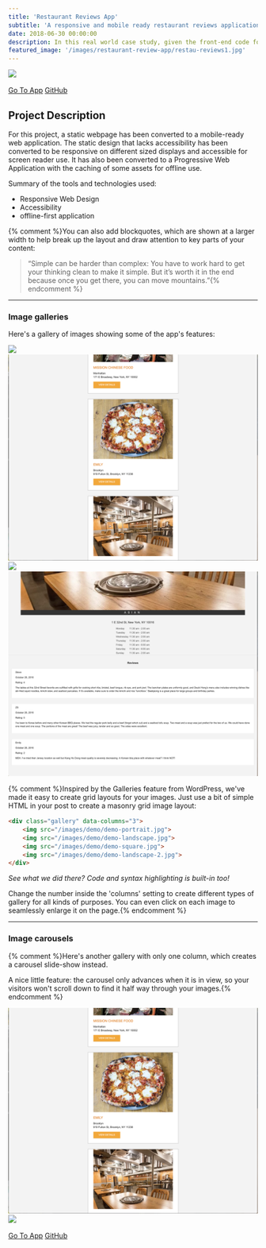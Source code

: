 ```yaml
---
title: 'Restaurant Reviews App'
subtitle: 'A responsive and mobile ready restaurant reviews application'
date: 2018-06-30 00:00:00
description: In this real world case study, given the front-end code for a static restaurant reviews app, the site has been revised to be responsive and achieve accessibility standards.
featured_image: '/images/restaurant-review-app/restau-reviews1.jpg'
---
```


![](/images/restaurant-review-app/restau-reviews1.jpg)

<a href="https://master.d3piu59ky8arg.amplifyapp.com/" class="button button--large">Go To App</a>
<a href="https://github.com/amar086/mws-restaurant-stage-1" class="button button--large">GitHub</a>

## Project Description

For this project, a static webpage has been converted to a mobile-ready web application. The static design that lacks accessibility has been converted to be responsive on different sized displays and accessible for screen reader use. It has also been converted to a Progressive Web Application with the caching of some assets for offline use.

Summary of the tools and technologies used:

* Responsive Web Design
* Accessibility
* offline-first application



{% comment %}You can also add blockquotes, which are shown at a larger width to help break up the layout and draw attention to key parts of your content:

> “Simple can be harder than complex: You have to work hard to get your thinking clean to make it simple. But it’s worth it in the end because once you get there, you can move mountains.”{% endcomment %}


---

### Image galleries

Here's a gallery of images showing some of the app's features:

<div class="gallery" data-columns="3">
	<img src="/images/restaurant-review-app/restau-reviews1.jpg">
	<img src="/images/restaurant-review-app/restau-reviews2.jpg">
	<img src="/images/restaurant-review-app/restau-reviews3.jpg">
	<img src="/images/restaurant-review-app/restau-reviews4.jpg">
</div>

{% comment %}Inspired by the Galleries feature from WordPress, we've made it easy to create grid layouts for your images. Just use a bit of simple HTML in your post to create a masonry grid image layout:

```html
<div class="gallery" data-columns="3">
    <img src="/images/demo/demo-portrait.jpg">
    <img src="/images/demo/demo-landscape.jpg">
    <img src="/images/demo/demo-square.jpg">
    <img src="/images/demo/demo-landscape-2.jpg">
</div>
```

*See what we did there? Code and syntax highlighting is built-in too!*

Change the number inside the 'columns' setting to create different types of gallery for all kinds of purposes. You can even click on each image to seamlessly enlarge it on the page.{% endcomment %}

---

### Image carousels

{% comment %}Here's another gallery with only one column, which creates a carousel slide-show instead.

A nice little feature: the carousel only advances when it is in view, so your visitors won't scroll down to find it half way through your images.{% endcomment %}

<div class="gallery" data-columns="1">
	<img src="/images/restaurant-review-app/restau-reviews2.jpg">
	<img src="/images/restaurant-review-app/restau-reviews3.jpg">
</div>



<a href="https://master.d3piu59ky8arg.amplifyapp.com/" class="button button--large">Go To App</a>
<a href="https://github.com/amar086/mws-restaurant-stage-1" class="button button--large">GitHub</a>